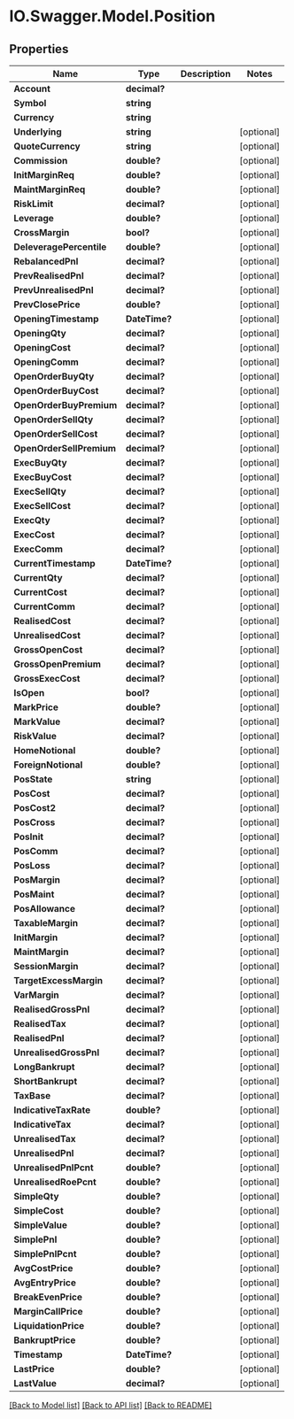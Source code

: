 # IO.Swagger.Model.Position
## Properties

Name | Type | Description | Notes
------------ | ------------- | ------------- | -------------
**Account** | **decimal?** |  | 
**Symbol** | **string** |  | 
**Currency** | **string** |  | 
**Underlying** | **string** |  | [optional] 
**QuoteCurrency** | **string** |  | [optional] 
**Commission** | **double?** |  | [optional] 
**InitMarginReq** | **double?** |  | [optional] 
**MaintMarginReq** | **double?** |  | [optional] 
**RiskLimit** | **decimal?** |  | [optional] 
**Leverage** | **double?** |  | [optional] 
**CrossMargin** | **bool?** |  | [optional] 
**DeleveragePercentile** | **double?** |  | [optional] 
**RebalancedPnl** | **decimal?** |  | [optional] 
**PrevRealisedPnl** | **decimal?** |  | [optional] 
**PrevUnrealisedPnl** | **decimal?** |  | [optional] 
**PrevClosePrice** | **double?** |  | [optional] 
**OpeningTimestamp** | **DateTime?** |  | [optional] 
**OpeningQty** | **decimal?** |  | [optional] 
**OpeningCost** | **decimal?** |  | [optional] 
**OpeningComm** | **decimal?** |  | [optional] 
**OpenOrderBuyQty** | **decimal?** |  | [optional] 
**OpenOrderBuyCost** | **decimal?** |  | [optional] 
**OpenOrderBuyPremium** | **decimal?** |  | [optional] 
**OpenOrderSellQty** | **decimal?** |  | [optional] 
**OpenOrderSellCost** | **decimal?** |  | [optional] 
**OpenOrderSellPremium** | **decimal?** |  | [optional] 
**ExecBuyQty** | **decimal?** |  | [optional] 
**ExecBuyCost** | **decimal?** |  | [optional] 
**ExecSellQty** | **decimal?** |  | [optional] 
**ExecSellCost** | **decimal?** |  | [optional] 
**ExecQty** | **decimal?** |  | [optional] 
**ExecCost** | **decimal?** |  | [optional] 
**ExecComm** | **decimal?** |  | [optional] 
**CurrentTimestamp** | **DateTime?** |  | [optional] 
**CurrentQty** | **decimal?** |  | [optional] 
**CurrentCost** | **decimal?** |  | [optional] 
**CurrentComm** | **decimal?** |  | [optional] 
**RealisedCost** | **decimal?** |  | [optional] 
**UnrealisedCost** | **decimal?** |  | [optional] 
**GrossOpenCost** | **decimal?** |  | [optional] 
**GrossOpenPremium** | **decimal?** |  | [optional] 
**GrossExecCost** | **decimal?** |  | [optional] 
**IsOpen** | **bool?** |  | [optional] 
**MarkPrice** | **double?** |  | [optional] 
**MarkValue** | **decimal?** |  | [optional] 
**RiskValue** | **decimal?** |  | [optional] 
**HomeNotional** | **double?** |  | [optional] 
**ForeignNotional** | **double?** |  | [optional] 
**PosState** | **string** |  | [optional] 
**PosCost** | **decimal?** |  | [optional] 
**PosCost2** | **decimal?** |  | [optional] 
**PosCross** | **decimal?** |  | [optional] 
**PosInit** | **decimal?** |  | [optional] 
**PosComm** | **decimal?** |  | [optional] 
**PosLoss** | **decimal?** |  | [optional] 
**PosMargin** | **decimal?** |  | [optional] 
**PosMaint** | **decimal?** |  | [optional] 
**PosAllowance** | **decimal?** |  | [optional] 
**TaxableMargin** | **decimal?** |  | [optional] 
**InitMargin** | **decimal?** |  | [optional] 
**MaintMargin** | **decimal?** |  | [optional] 
**SessionMargin** | **decimal?** |  | [optional] 
**TargetExcessMargin** | **decimal?** |  | [optional] 
**VarMargin** | **decimal?** |  | [optional] 
**RealisedGrossPnl** | **decimal?** |  | [optional] 
**RealisedTax** | **decimal?** |  | [optional] 
**RealisedPnl** | **decimal?** |  | [optional] 
**UnrealisedGrossPnl** | **decimal?** |  | [optional] 
**LongBankrupt** | **decimal?** |  | [optional] 
**ShortBankrupt** | **decimal?** |  | [optional] 
**TaxBase** | **decimal?** |  | [optional] 
**IndicativeTaxRate** | **double?** |  | [optional] 
**IndicativeTax** | **decimal?** |  | [optional] 
**UnrealisedTax** | **decimal?** |  | [optional] 
**UnrealisedPnl** | **decimal?** |  | [optional] 
**UnrealisedPnlPcnt** | **double?** |  | [optional] 
**UnrealisedRoePcnt** | **double?** |  | [optional] 
**SimpleQty** | **double?** |  | [optional] 
**SimpleCost** | **double?** |  | [optional] 
**SimpleValue** | **double?** |  | [optional] 
**SimplePnl** | **double?** |  | [optional] 
**SimplePnlPcnt** | **double?** |  | [optional] 
**AvgCostPrice** | **double?** |  | [optional] 
**AvgEntryPrice** | **double?** |  | [optional] 
**BreakEvenPrice** | **double?** |  | [optional] 
**MarginCallPrice** | **double?** |  | [optional] 
**LiquidationPrice** | **double?** |  | [optional] 
**BankruptPrice** | **double?** |  | [optional] 
**Timestamp** | **DateTime?** |  | [optional] 
**LastPrice** | **double?** |  | [optional] 
**LastValue** | **decimal?** |  | [optional] 

[[Back to Model list]](../README.md#documentation-for-models) [[Back to API list]](../README.md#documentation-for-api-endpoints) [[Back to README]](../README.md)

